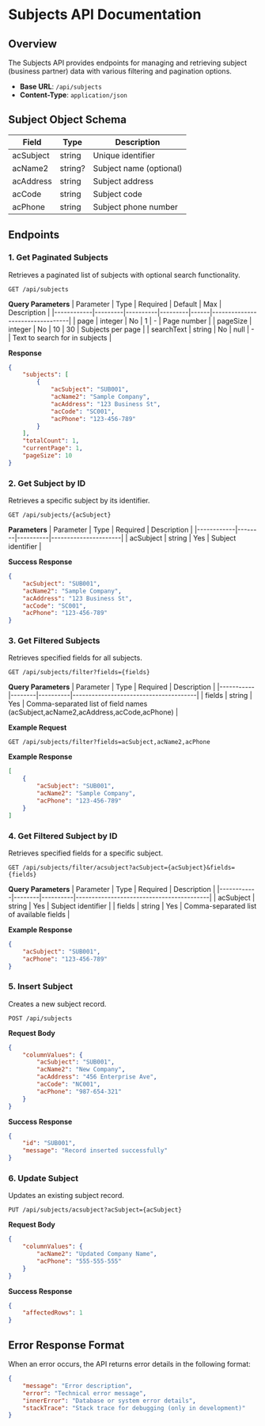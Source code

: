 # Subjects API Documentation

## Overview
The Subjects API provides endpoints for managing and retrieving subject (business partner) data with various filtering and pagination options.

- **Base URL**: `/api/subjects`
- **Content-Type**: `application/json`

## Subject Object Schema
| Field      | Type    | Description                |
|------------|---------|----------------------------|
| acSubject  | string  | Unique identifier          |
| acName2    | string? | Subject name (optional)    |
| acAddress  | string  | Subject address            |
| acCode     | string  | Subject code               |
| acPhone    | string  | Subject phone number       |

## Endpoints

### 1. Get Paginated Subjects
Retrieves a paginated list of subjects with optional search functionality.

```http
GET /api/subjects
```

**Query Parameters**
| Parameter   | Type    | Required | Default | Max  | Description                    |
|------------|---------|----------|---------|------|---------------------------------|
| page       | integer | No       | 1       | -    | Page number                     |
| pageSize   | integer | No       | 10      | 30   | Subjects per page               |
| searchText | string  | No       | null    | -    | Text to search for in subjects  |

**Response**
```json
{
    "subjects": [
        {
            "acSubject": "SUB001",
            "acName2": "Sample Company",
            "acAddress": "123 Business St",
            "acCode": "SC001",
            "acPhone": "123-456-789"
        }
    ],
    "totalCount": 1,
    "currentPage": 1,
    "pageSize": 10
}
```

### 2. Get Subject by ID
Retrieves a specific subject by its identifier.

```http
GET /api/subjects/{acSubject}
```

**Parameters**
| Parameter  | Type   | Required | Description          |
|------------|--------|----------|----------------------|
| acSubject  | string | Yes      | Subject identifier   |

**Success Response**
```json
{
    "acSubject": "SUB001",
    "acName2": "Sample Company",
    "acAddress": "123 Business St",
    "acCode": "SC001",
    "acPhone": "123-456-789"
}
```


### 3. Get Filtered Subjects
Retrieves specified fields for all subjects.

```http
GET /api/subjects/filter?fields={fields}
```

**Query Parameters**
| Parameter | Type   | Required | Description                           |
|-----------|--------|----------|---------------------------------------|
| fields    | string | Yes      | Comma-separated list of field names (acSubject,acName2,acAddress,acCode,acPhone) |

**Example Request**
```http
GET /api/subjects/filter?fields=acSubject,acName2,acPhone
```

**Example Response**
```json
[
    {
        "acSubject": "SUB001",
        "acName2": "Sample Company",
        "acPhone": "123-456-789"
    }
]
```


### 4. Get Filtered Subject by ID
Retrieves specified fields for a specific subject.

```http
GET /api/subjects/filter/acsubject?acSubject={acSubject}&fields={fields}
```

**Query Parameters**
| Parameter  | Type   | Required | Description                              |
|------------|--------|----------|------------------------------------------|
| acSubject  | string | Yes      | Subject identifier                       |
| fields     | string | Yes      | Comma-separated list of available fields |

**Example Response**
```json
{
    "acSubject": "SUB001",
    "acPhone": "123-456-789"
}
```

### 5. Insert Subject
Creates a new subject record.

```http
POST /api/subjects
```

**Request Body**
```json
{
    "columnValues": {
        "acSubject": "SUB001",
        "acName2": "New Company",
        "acAddress": "456 Enterprise Ave",
        "acCode": "NC001",
        "acPhone": "987-654-321"
    }
}
```

**Success Response**
```json
{
    "id": "SUB001",
    "message": "Record inserted successfully"
}
```

### 6. Update Subject
Updates an existing subject record.

```http
PUT /api/subjects/acsubject?acSubject={acSubject}
```

**Request Body**
```json
{
    "columnValues": {
        "acName2": "Updated Company Name",
        "acPhone": "555-555-555"
    }
}
```

**Success Response**
```json
{
    "affectedRows": 1
}
```

## Error Response Format
When an error occurs, the API returns error details in the following format:

```json
{
    "message": "Error description",
    "error": "Technical error message",
    "innerError": "Database or system error details",
    "stackTrace": "Stack trace for debugging (only in development)"
}
```